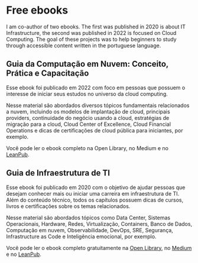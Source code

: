 # Free ebooks
I am co-author of two ebooks. The first was published in 2020 is about IT Infrastructure, the second was published in 2022 is focused on Cloud Computing. The goal of these projects was to help beginners to study through accessible content written in the portuguese language.

## Guia da Computação em Nuvem: Conceito, Prática e Capacitação
Esse ebook foi publicado em 2022 com foco em pessoas que possuem o interesse de iniciar seus estudos no universo da cloud computing. 

Nesse material são abordados diversos tópicos fundamentais relacionados a nuvem, incluindo os modelos de implantação de cloud, principais providers, continuidade do negócio usando a cloud, estratégias de migração para a cloud, Cloud Center of Excellence, Cloud Financial Operations e dicas de certificações de cloud pública para iniciantes, por exemplo.

Você pode ler o ebook completo na Open Library, no Medium e no [LeanPub](https://leanpub.com/guia-da-computacao-em-nuvem/).


## Guia de Infraestrutura de TI
Esse ebook foi publicado em 2020 com o objetivo de ajudar pessoas que desejam conhecer mais ou iniciar uma carreira em infraestrutura de TI. Além do conteúdo técnico, todos os capítulos possuem dicas de cursos, livros e certificações sobre os temas relacionados.

Nesse material são abordados tópicos como Data Center, Sistemas Operacionais, Hardware, Redes, Virtualização, Containers, Banco de Dados, Computação em nuvem, Observabilidade, DevOps, SRE, Segurança, Infrastructure as Code e Inteligência emocional, por exemplo.

Você pode ler o ebook completo gratuitamente na [Open Library](https://openlibrary.org/books/OL28653878M/Guia_de_Infraestrutura_de_TI), no [Medium](https://medium.com/sysadminas/guia-de-infraestrutura-de-ti-30543bfe9922) e no [LeanPub](https://leanpub.com/guia-de-infraestrutura-de-ti/).








